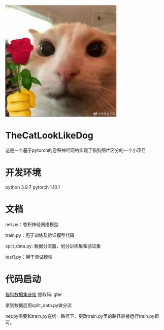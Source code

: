 <img src="https://github.com/propeing/TheCatLookLikeDog/blob/main/181649815898_.pic.jpg" width="350" height="350" />

# TheCatLookLikeDog
这是一个基于pytorch的卷积神经网络实现了猫狗图片区分的一个小项目

# 开发环境
python 3.9.7
pytorch 1.10.1

# 文档
net.py：卷积神经网络模型

train.py：用于训练及验证模型代码

split_data.py: 数据分流器，划分训练集和验证集

test1.py：用于测试模型

# 代码启动
[猫狗数据集链接](https://pan.baidu.com/s/1_7pkf6mcFkd22v66tKN0lw/)
 提取码: gter
 
拿到数据后用split_data.py做分流

net.py需要和train.py在统一路径下，更改train.py里的路径直接运行train.py即可。
